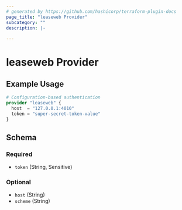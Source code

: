 ```yaml
---
# generated by https://github.com/hashicorp/terraform-plugin-docs
page_title: "leaseweb Provider"
subcategory: ""
description: |-
  
---
```


# leaseweb Provider



## Example Usage

```terraform
# Configuration-based authentication
provider "leaseweb" {
  host  = "127.0.0.1:4010"
  token = "super-secret-token-value"
}
```

<!-- schema generated by tfplugindocs -->
## Schema

### Required

- `token` (String, Sensitive)

### Optional

- `host` (String)
- `scheme` (String)

